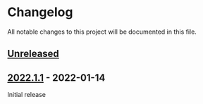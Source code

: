 # Changelog
All notable changes to this project will be documented in this file.

## [Unreleased]

## [2022.1.1] - 2022-01-14
Initial release


[Unreleased]: https://github.com/rgriebl/haiq/compare/v2022.1.1...HEAD
[2022.1.1]: https://github.com/rgriebl/haiq/releases/tag/v2022.1.1
